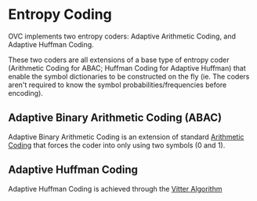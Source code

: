 # Entropy Coding

OVC implements two entropy coders: Adaptive Arithmetic Coding, and Adaptive Huffman Coding.

These two coders are all extensions of a base type of entropy coder (Arithmetic Coding for ABAC; Huffman Coding for Adaptive Huffman) that enable the symbol dictionaries to be constructed on the fly (ie. The coders aren't required to know the symbol probabilities/frequencies before encoding).

## Adaptive Binary Arithmetic Coding (ABAC)

Adaptive Binary Arithmetic Coding is an extension of standard [Arithmetic Coding](https://en.wikipedia.org/wiki/Arithmetic_coding) that forces the coder into only using two symbols (0 and 1).

## Adaptive Huffman Coding

Adaptive Huffman Coding is achieved through the [Vitter Algorithm](https://en.wikipedia.org/wiki/Adaptive_Huffman_coding)
